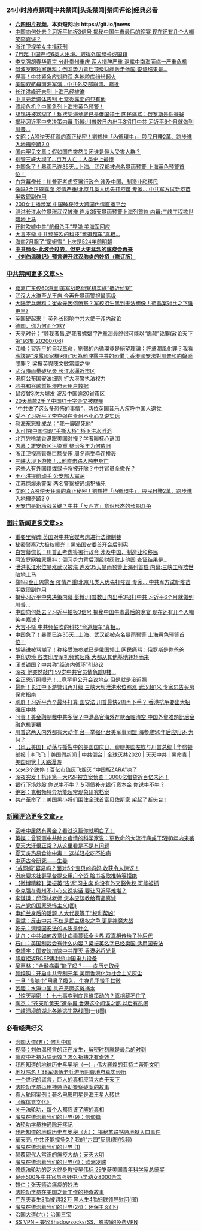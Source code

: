 <div id="tt">
<h3>24小时热点禁闻|<a href="#%E4%B8%AD%E5%85%B1%E7%A6%81%E9%97%BB%E6%9B%B4%E5%A4%9A%E6%96%87%E7%AB%A0">中共禁闻</a>|<a href="#%E5%9B%BE%E7%89%87%E6%96%B0%E9%97%BB%E6%9B%B4%E5%A4%9A%E6%96%87%E7%AB%A0">头条禁闻</a>|<a href="#%E6%96%B0%E9%97%BB%E8%AF%84%E8%AE%BA%E6%9B%B4%E5%A4%9A%E6%96%87%E7%AB%A0">禁闻评论|<a href="#%E5%BF%85%E7%9C%8B%E7%BB%8F%E5%85%B8%E5%A5%BD%E6%96%87">经典必看</a></h3>
<ul>
<li><b><a href="http://d1.bdrive.tk/64.mp4" target="_blank">六四图片视频</a>，本页短网址: https://git.io/jnews</b></li>
<li><a href="https://github.com/fqnews/bnews/blob/master/topimagenews/20200706/1356582.md">中国向何处去？习近平拍板3信号 揭秘中国牛市最后的晚宴 现在还有几个人嘲笑李嘉诚？</a></li>
<li><a href="https://github.com/fqnews/bnews/blob/master/cbnews/20200706/1356507.md">浙江卫视美女主播获刑</a></li>
<li><a href="https://github.com/fqnews/bnews/blob/master/cnnews/20200707/1356767.md">7月起 中国严控6类人出境、取得外国绿卡或国籍</a></li>
<li><a href="https://github.com/fqnews/bnews/blob/master/comments/20200706/1356663.md">李克强胡春华离京 分赴贵州重庆 两人措辞严重 泄露中南海面临一严重危机</a></li>
<li><a href="https://github.com/fqnews/bnews/blob/master/topimagenews/20200706/1356706.md">阿波罗网独家爆料：倒习势力背后顶级财阀败走他国 查证结果是...</a></li>
<li><a href="https://github.com/fqnews/bnews/blob/master/cbnews/20200706/1356555.md">怪事！中共紧急应对粮荒 各地粮库纷纷起火</a></li>
<li><a href="https://github.com/fqnews/bnews/blob/master/cbnews/20200706/1356562.md">美国双航母南海军演…中共外交部崩溃、瞎批</a></li>
<li><a href="https://github.com/fqnews/bnews/blob/master/cbnews/20200707/1356777.md">长江洪峰还未到 上海已经被淹</a></li>
<li><a href="https://github.com/fqnews/bnews/blob/master/cbnews/20200706/1356447.md">中共元老遗体告别 七常委露面的只有他</a></li>
<li><a href="https://github.com/fqnews/bnews/blob/master/cnnews/20200706/1356478.md">溃坝危机？中国急列上海市黄色预警！</a></li>
<li><a href="https://github.com/fqnews/bnews/blob/master/topimagenews/20200706/1356504.md">胡锡进被骂糊了！称接受海参崴已是俄国领土 网民痛骂：俄罗斯是你爸爸</a></li>
<li><a href="https://github.com/fqnews/bnews/blob/master/topimagenews/20200706/1356638.md">揭秘习近平中央决策内幕 彭博:川普数日内出手3招打中共 习近平6个月就做到川普...</a></li>
<li><a href="https://github.com/fqnews/bnews/blob/master/cbnews/20200707/1356806.md">文昭：A股逆天狂漲的真正秘密！劉鶴推「內循環牛」，股民日賺2萬、跑步進入地攤奇蹟2 0</a></li>
<li><a href="https://github.com/fqnews/bnews/blob/master/comments/20200706/1356521.md">国内罕见文章：假如国门突然关闭谁是最大受害人群？</a></li>
<li><a href="https://github.com/fqnews/bnews/blob/master/cnnews/20200706/1356450.md">别管三峡大坝了…百万人亡：人类史上最惨</a></li>
<li><a href="https://github.com/fqnews/bnews/blob/master/topimagenews/20200706/1356509.md">中国急了！暴雨已连35天…上海、武汉都被点名暴雨预警 上海黄色预警首位！</a></li>
<li><a href="https://github.com/fqnews/bnews/blob/master/topimagenews/20200707/1356751.md">白宫幕僚长：川普正考虑签署行政令 涉及中国、制造业和移民</a></li>
<li><a href="https://github.com/fqnews/bnews/blob/master/topimagenews/20200706/1356643.md">像吗?金正恩露面 疫情严重!北京几类人优先打疫苗 专家… 中共军方试新疫苗半数现副作用</a></li>
<li><a href="https://github.com/fqnews/bnews/blob/master/cnnews/20200706/1356571.md">200女主播涉案 中国破获特大跨国色情直播平台</a></li>
<li><a href="https://github.com/fqnews/bnews/blob/master/topimagenews/20200706/1356666.md">泄洪长江水位暴涨武汉被淹 连发35天暴雨预警上海列首位 内幕:三峡工程欺世暗地上马</a></li>
<li><a href="https://github.com/fqnews/bnews/blob/master/cbnews/20200707/1356755.md">环时吹嘘中共“航母杀手”导弹 美海军回应</a></li>
<li><a href="https://github.com/fqnews/bnews/blob/master/topimagenews/20200706/1356510.md">大言不惭 中共频鼓吹的科技“弯道超车”真相…</a></li>
<li><a href="https://github.com/fqnews/bnews/blob/master/cbnews/20200706/1356497.md">海南7月飘了“窦娥雪” 上次是524年前明朝</a></li>
<li><b><a href="https://github.com/fqnews/bnews/blob/master/comments/20200211/1275071.md" target="_blank">中共肺炎-此波会过去，但更大更猛烈的瘟疫会再来</a></b></li>
<li><b><a href="https://github.com/fqnews/bnews/blob/master/comments/20200207/1272816.md" target="_blank">《刘伯温碑记》预言避开武汉肺炎的妙招（修订版）</a></b></li>
</ul>
</div>

<div class="catlist">
<h3><a href="https://github.com/fqnews/bnews/blob/master/cbnews/" target="_blank">中共禁闻</a><span><a href="https://github.com/fqnews/bnews/blob/master/cbnews/" target="_blank" rel="nofollow">更多文章>></a></span></h3>
<ul>
<li><a href="https://github.com/fqnews/bnews/blob/master/cbnews/20200707/1356991.md" target="_blank">距离广东仅60海里!美军战略侦察机实施“抵近侦察”</a></li>
<li><a href="https://github.com/fqnews/bnews/blob/master/cbnews/20200707/1356990.md" target="_blank">武汉大水淹至龙王庙 今再升暴雨警报最高级</a></li>
<li><a href="https://github.com/fqnews/bnews/blob/master/cbnews/20200707/1356986.md" target="_blank">大陆老兵爆料：崔永元因何愤怒？军校招生黑到无法想像！苟晶案对比之下谁更黑?</a></li>
<li><a href="https://github.com/fqnews/bnews/blob/master/cbnews/20200707/1356975.md" target="_blank">英国硬起来！ 英外长回呛中共大使干涉内政论</a></li>
<li><a href="https://github.com/fqnews/bnews/blob/master/cbnews/20200707/1356973.md" target="_blank">德国，你为何而沉默?</a></li>
<li><a href="https://github.com/fqnews/bnews/blob/master/cbnews/20200707/1356972.md" target="_blank">天亮时分：“顺我者昌,逆我者嫖娼”?许章润最终很可能以“煽颠”论罪(政论天下第193集 20200706)</a></li>
<li><a href="https://github.com/fqnews/bnews/blob/master/cbnews/20200707/1356971.md" target="_blank">江峰：習近平的自我革命，劉鶴的內循環竟是絕望理論；許章潤風化罪？我看應該是“洩露國家機密罪”因為他洩露中共的恐懼；香港國安法對川普和約翰遜問罪？ 梁振英與陳文敏常識之爭</a></li>
<li><a href="https://github.com/fqnews/bnews/blob/master/cbnews/20200707/1356970.md" target="_blank">武汉降雨量破纪录 长江水逼近市区</a></li>
<li><a href="https://github.com/fqnews/bnews/blob/master/cbnews/20200707/1356969.md" target="_blank">港府公布国安法细则 扩大港警执法权力</a></li>
<li><a href="https://github.com/fqnews/bnews/blob/master/cbnews/20200707/1356958.md" target="_blank">脸书和谷歌暂拒港府索用户数据</a></li>
<li><a href="https://github.com/fqnews/bnews/blob/master/cbnews/20200707/1356953.md" target="_blank">鼠疫曾3次大爆发 波及中国逾20省市区</a></li>
<li><a href="https://github.com/fqnews/bnews/blob/master/cbnews/20200707/1356952.md" target="_blank">20天募款2千？中国红十字会又被群嘲</a></li>
<li><a href="https://github.com/fqnews/bnews/blob/master/cbnews/20200707/1356949.md" target="_blank">“中共做了这么多恐怖的事情”… 两位英国音乐人疾呼中国人退党</a></li>
<li><a href="https://github.com/fqnews/bnews/blob/master/cbnews/20200707/1356948.md" target="_blank">受不了习近平？李克强在贵州不小心又说实话</a></li>
<li><a href="https://github.com/fqnews/bnews/blob/master/cbnews/20200707/1356947.md" target="_blank">郝海东怒批成龙：“我一脚踢死他”</a></li>
<li><a href="https://github.com/fqnews/bnews/blob/master/cbnews/20200707/1356945.md" target="_blank">太可怕!中国惊现“手撕大桥” 桥下洪水滔滔</a></li>
<li><a href="https://github.com/fqnews/bnews/blob/master/cbnews/20200707/1356942.md" target="_blank">北京凭啥拿香港跟美国对撞？学者曝核心谜团</a></li>
<li><a href="https://github.com/fqnews/bnews/blob/master/cbnews/20200707/1356941.md" target="_blank">内幕：雄安新区污染重 整治多年为何依旧</a></li>
<li><a href="https://github.com/fqnews/bnews/blob/master/cbnews/20200707/1356935.md" target="_blank">浙江卫视高管爆巨额受贿 周冬雨受牵连挨轰</a></li>
<li><a href="https://github.com/fqnews/bnews/blob/master/cbnews/20200707/1356934.md" target="_blank">三峡大坝下游惨！…他直击路人触电身亡</a></li>
<li><a href="https://github.com/fqnews/bnews/blob/master/cbnews/20200707/1356930.md" target="_blank">这些人有外国籍或绿卡将被开除？中共官员全撤光？</a></li>
<li><a href="https://github.com/fqnews/bnews/blob/master/cbnews/20200707/1356899.md" target="_blank">王小洪提前动手 公安部大震荡</a></li>
<li><a href="https://github.com/fqnews/bnews/blob/master/cbnews/20200707/1356863.md" target="_blank">江苏惊爆杀警案 两名警察被通缉犯捅死</a></li>
<li><a href="https://github.com/fqnews/bnews/blob/master/cbnews/20200707/1356806.md" target="_blank">文昭：A股逆天狂漲的真正秘密！劉鶴推「內循環牛」，股民日賺2萬、跑步進入地攤奇蹟2 0</a></li>
<li><a href="https://github.com/fqnews/bnews/blob/master/cbnews/20200707/1356799.md" target="_blank">天安门是新冷战关键？中共「反西方」意识形态的长期斗争</a></li>

</ul>
</div>
<div class="catlist">
<h3><a href="https://github.com/fqnews/bnews/blob/master/topimagenews/" target="_blank">图片新闻</a><span><a href="https://github.com/fqnews/bnews/blob/master/topimagenews/" target="_blank" rel="nofollow">更多文章>></a></span></h3>
<ul>
<li><a href="https://github.com/fqnews/bnews/blob/master/topimagenews/20200707/1356924.md" target="_blank">重要里程碑!英国对中共官媒考虑进行法律制裁</a></li>
<li><a href="https://github.com/fqnews/bnews/blob/master/topimagenews/20200707/1356856.md" target="_blank">秘密警察7大极权曝光！黑箱国安委首开会后刊宪</a></li>
<li><a href="https://github.com/fqnews/bnews/blob/master/topimagenews/20200707/1356751.md" target="_blank">白宫幕僚长：川普正考虑签署行政令 涉及中国、制造业和移民</a></li>
<li><a href="https://github.com/fqnews/bnews/blob/master/topimagenews/20200706/1356706.md" target="_blank">阿波罗网独家爆料：倒习势力背后顶级财阀败走他国 查证结果是&#8230;</a></li>
<li><a href="https://github.com/fqnews/bnews/blob/master/topimagenews/20200706/1356666.md" target="_blank">泄洪长江水位暴涨武汉被淹 连发35天暴雨预警上海列首位 内幕:三峡工程欺世暗地上马</a></li>
<li><a href="https://github.com/fqnews/bnews/blob/master/topimagenews/20200706/1356643.md" target="_blank">像吗?金正恩露面 疫情严重!北京几类人优先打疫苗 专家… 中共军方试新疫苗半数现副作用</a></li>
<li><a href="https://github.com/fqnews/bnews/blob/master/topimagenews/20200706/1356638.md" target="_blank">揭秘习近平中央决策内幕 彭博:川普数日内出手3招打中共 习近平6个月就做到川普&#8230;</a></li>
<li><a href="https://github.com/fqnews/bnews/blob/master/topimagenews/20200706/1356582.md" target="_blank">中国向何处去？习近平拍板3信号 揭秘中国牛市最后的晚宴 现在还有几个人嘲笑李嘉诚？</a></li>
<li><a href="https://github.com/fqnews/bnews/blob/master/topimagenews/20200706/1356510.md" target="_blank">大言不惭 中共频鼓吹的科技“弯道超车”真相…</a></li>
<li><a href="https://github.com/fqnews/bnews/blob/master/topimagenews/20200706/1356509.md" target="_blank">中国急了！暴雨已连35天…上海、武汉都被点名暴雨预警 上海黄色预警首位！</a></li>
<li><a href="https://github.com/fqnews/bnews/blob/master/topimagenews/20200706/1356504.md" target="_blank">胡锡进被骂糊了！称接受海参崴已是俄国领土 网民痛骂：俄罗斯是你爸爸</a></li>
<li><a href="https://github.com/fqnews/bnews/blob/master/topimagenews/20200706/1356431.md" target="_blank">中印边境 各类印度军机频繁起降 大都从其他基地转场而来</a></li>
<li><a href="https://github.com/fqnews/bnews/blob/master/topimagenews/20200706/1356375.md" target="_blank">闭关锁国？中共称“经济内循环”引热议</a></li>
<li><a href="https://github.com/fqnews/bnews/blob/master/topimagenews/20200705/1356213.md" target="_blank">深夜 他突然敲门!59岁中共官员情急跳8楼&#8230;</a></li>
<li><a href="https://github.com/fqnews/bnews/blob/master/topimagenews/20200705/1356209.md" target="_blank">金正恩近照曝光！&#8230;竟罕见公开会议地点 但是就是没近照</a></li>
<li><a href="https://github.com/fqnews/bnews/blob/master/topimagenews/20200705/1356187.md" target="_blank">最新！长江中下游警讯再升级 三峡大坝泄洪水位照涨 武汉超1米 专家忠告买房保命指南</a></li>
<li><a href="https://github.com/fqnews/bnews/blob/master/topimagenews/20200705/1356147.md" target="_blank">刷屏！习近平六个最坏打算 国安法 川普最快2周再下手？ 香港抗争要出大招碾压中共</a></li>
<li><a href="https://github.com/fqnews/bnews/blob/master/topimagenews/20200705/1356105.md" target="_blank">问责！美金融制裁中共多狠？中港高官海外存款面临清空 中国外贸难题比后金融危机更糟</a></li>
<li><a href="https://github.com/fqnews/bnews/blob/master/topimagenews/20200705/1356075.md" target="_blank">川普这两天内外都有大动作 台一举强化台美军事同盟 海参崴50年后应归还 为何？</a></li>
<li><a href="https://github.com/fqnews/bnews/blob/master/comments/20200705/1356016.md" target="_blank">【风云美国】动荡与撕裂中的美国国庆日，聊聊美国左媒与川普总统 | 华盛顿邮报 | 李飞飞 | 美国假新闻 | 中共倒台 | 全球灭共2020 | 天灭中共 | 黑命贵 | 美国现状 | 天路漫游</a></li>
<li><a href="https://github.com/fqnews/bnews/blob/master/topimagenews/20200705/1355988.md" target="_blank">又来3个跌停！百亿市值灰飞烟灭 “中国版ZARA”凉了</a></li>
<li><a href="https://github.com/fqnews/bnews/blob/master/topimagenews/20200705/1355987.md" target="_blank">深夜突发！杭州第一大P2P被立案侦查：3000亿借贷近百亿未还！</a></li>
<li><a href="https://github.com/fqnews/bnews/blob/master/topimagenews/20200705/1355941.md" target="_blank">银行下场炒股 你说牛不牛？专项债补充银行资本金 你说牛不牛？</a></li>
<li><a href="https://github.com/fqnews/bnews/blob/master/comments/20200705/783265.md" target="_blank">绝密：克格勃特异功能超常现象研究档案</a></li>
<li><a href="https://github.com/fqnews/bnews/blob/master/topimagenews/20200705/1355904.md" target="_blank">共产革命了！美国黑小将们围住全球首富贝佐斯家 架起了断头台！</a></li>

</ul>
</div>
<div class="catlist">
<h3><a href="https://github.com/fqnews/bnews/blob/master/comments/" target="_blank">新闻评论</a><span><a href="https://github.com/fqnews/bnews/blob/master/comments/" target="_blank" rel="nofollow">更多文章>></a></span></h3>
<ul>
<li><a href="https://github.com/fqnews/bnews/blob/master/comments/20200707/1356999.md" target="_blank">茶叶中居然有黄金？看过这篇你就明白了！</a></li>
<li><a href="https://github.com/fqnews/bnews/blob/master/comments/20200707/1356998.md" target="_blank">英媒：曾预测中共肺炎疫情的科学家说：更致命的大流行病或于5到8年内来袭</a></li>
<li><a href="https://github.com/fqnews/bnews/blob/master/comments/20200707/1356997.md" target="_blank">夏天大汗很正常？从这里看是不是有问题</a></li>
<li><a href="https://github.com/fqnews/bnews/blob/master/comments/20200707/1356996.md" target="_blank">夏天炎热易食物中毒！ 这样轻松吃不怕病</a></li>
<li><a href="https://github.com/fqnews/bnews/blob/master/comments/20200707/1356995.md" target="_blank">中药古今研究——生姜</a></li>
<li><a href="https://github.com/fqnews/bnews/blob/master/comments/20200707/1356989.md" target="_blank">“戒网瘾”容易吗？面对5个宝贝的妈妈  收获令人惊讶！</a></li>
<li><a href="https://github.com/fqnews/bnews/blob/master/comments/20200707/1356983.md" target="_blank">港府要求社群平台提交用户个资 脸书谷歌推特等拒绝</a></li>
<li><a href="https://github.com/fqnews/bnews/blob/master/comments/20200707/1356981.md" target="_blank">【微博精粹】梁振英“告诉”习主席 你没有外交豁免权 可能被抓</a></li>
<li><a href="https://github.com/fqnews/bnews/blob/master/comments/20200707/1356950.md" target="_blank">李克强在贵州不小心又说实话 要让习近平难堪？</a></li>
<li><a href="https://github.com/fqnews/bnews/blob/master/comments/20200707/1356940.md" target="_blank">李谦谦：邱印林老师 您本应该教给苟晶真诚</a></li>
<li><a href="https://github.com/fqnews/bnews/blob/master/comments/20200707/1356923.md" target="_blank">共产党的国家恐怖主义(图)</a></li>
<li><a href="https://github.com/fqnews/bnews/blob/master/comments/20200707/1356912.md" target="_blank">申纪兰身后的话题 人大代表等于“权利帮凶”</a></li>
<li><a href="https://github.com/fqnews/bnews/blob/master/comments/20200707/1356908.md" target="_blank">袁斌：反击中共 不仅是民主极权之争 更是神魔大战</a></li>
<li><a href="https://github.com/fqnews/bnews/blob/master/comments/20200707/1356907.md" target="_blank">乾元：港版国安法的本质是什么</a></li>
<li><a href="https://github.com/fqnews/bnews/blob/master/comments/20200707/1356906.md" target="_blank">沈舟：中共如何故意让病毒蔓延全世界 将真相传给子孙后代</a></li>
<li><a href="https://github.com/fqnews/bnews/blob/master/comments/20200707/1356905.md" target="_blank">石山：美国制裁会有什么内容？梁振英名字已经卖国 适用国安法</a></li>
<li><a href="https://github.com/fqnews/bnews/blob/master/comments/20200707/1356904.md" target="_blank">李靖宇：国安法加速中共覆灭 香港必将光复</a></li>
<li><a href="https://github.com/fqnews/bnews/blob/master/comments/20200707/1356898.md" target="_blank">印度拒返RCEP再封杀中国电力设备</a></li>
<li><a href="https://github.com/fqnews/bnews/blob/master/comments/20200707/1356895.md" target="_blank">吴惠林：“金融病毒”能了吗？——向历史取经</a></li>
<li><a href="https://github.com/fqnews/bnews/blob/master/comments/20200707/1356887.md" target="_blank">颜纯钩：开启中共专制元年 美丽香港化为社会主义灰尘</a></li>
<li><a href="https://github.com/fqnews/bnews/blob/master/comments/20200707/1356881.md" target="_blank">一旦 “食脑虫”用鼻子吸入，生存几乎微乎其微</a></li>
<li><a href="https://github.com/fqnews/bnews/blob/master/comments/20200707/1356868.md" target="_blank">苦胆：水淹中国 共产恶魔这摊祸水</a></li>
<li><a href="https://github.com/fqnews/bnews/blob/master/comments/20200707/1356867.md" target="_blank">【惊天秘密！】七七事变到底是谁策动的？真相藏不住了</a></li>
<li><a href="https://github.com/fqnews/bnews/blob/master/comments/20200707/1356862.md" target="_blank">陶杰：“苍天和黄天”遭举报 香港这个间谍之都 以后有热闹</a></li>
<li><a href="https://github.com/fqnews/bnews/blob/master/comments/20200707/1356855.md" target="_blank">三峡溃坝前湖北各地逃生路线图(一)(图)</a></li>

</ul>
</div>

<div class="catlist">
<h3>必看经典好文</h3>
<ul>
<li><a href="https://github.com/fqnews/bnews/blob/master/cbnews/20180311/913065.md" target="_blank">治国大道(五)：何为中国</a></li>
<li><a href="https://github.com/fqnews/bnews/blob/master/comments/20200628/1351782.md" target="_blank">视频：刘伯温预言的正在发生，解密时刻就是最后的时刻</a></li>
<li><a href="https://github.com/fqnews/bnews/blob/master/comments/20200502/1322275.md" target="_blank">瘟疫中祈祷为啥无效？怎么祈祷才有奇效？</a></li>
<li><a href="https://github.com/fqnews/bnews/blob/master/tculture/xiulian/20170611/772817.md" target="_blank">我所知道的地球历史与奥秘（一）: 伟大辉煌的亚特兰蒂斯文明</a></li>
<li><a href="https://github.com/fqnews/bnews/blob/master/cbnews/20200531/1337381.md" target="_blank">地狱除名！38军退伍老兵游历阴曹地府真实经历</a></li>
<li><a href="https://github.com/fqnews/bnews/blob/master/comments/20200621/1348067.md" target="_blank">一个世纪的谎言，巨人的真相应当大白于天下</a></li>
<li><a href="https://github.com/fqnews/bnews/blob/master/cbnews/20170626/780479.md" target="_blank">法轮功学员运用神通协助警察破案的故事</a></li>
<li><a href="https://github.com/fqnews/bnews/blob/master/comments/20200523/1332915.md" target="_blank">真人轮回案例：著名电影明星是海王星人转世</a></li>
<li><a href="https://github.com/fqnews/bnews/blob/master/bookwiki/20130610/138400.md" target="_blank">《解体党文化》</a></li>
<li><a href="https://github.com/fqnews/bnews/blob/master/topimagenews/20161125/619230.md" target="_blank">关于法轮功，每个人都应该了解的真相</a></li>
<li><a href="https://github.com/fqnews/bnews/blob/master/topimagenews/20180529/949649.md" target="_blank">魔鬼在统治着我们的世界(9)：信仰篇</a></li>
<li><a href="https://github.com/fqnews/bnews/blob/master/health/20170626/780263.md" target="_blank">法轮功学员神通除牙疼记</a></li>
<li><a href="https://github.com/fqnews/bnews/blob/master/topimagenews/20180325/919134.md" target="_blank">我所知道的地球历史与奥秘（九）： 揭秘苏联钻通地狱入口事件</a></li>
<li><a href="https://github.com/fqnews/bnews/blob/master/comments/20200607/1341003.md" target="_blank">章天亮: 中共还能撑多久? 我的“六四”反思(图/视频)</a></li>
<li><a href="https://github.com/fqnews/bnews/blob/master/topimagenews/20180519/944624.md" target="_blank">魔鬼在统治着我们的世界 (1)</a></li>
<li><a href="https://github.com/fqnews/bnews/blob/master/comments/20200619/783185.md" target="_blank">颠覆现代人常识的瘟疫大劫：天灭大明</a></li>
<li><a href="https://github.com/fqnews/bnews/blob/master/topimagenews/20180522/946266.md" target="_blank">魔鬼在统治着我们的世界(4)：欧洲发端</a></li>
<li><a href="https://github.com/fqnews/bnews/blob/master/comments/20190517/1129285.md" target="_blank">修炼法轮功的芝大终身教授吴伟标 29岁获美国青年科学家总统奖</a></li>
<li><a href="https://github.com/fqnews/bnews/blob/master/comments/20200704/783272.md" target="_blank">泉州500多中共官员强奸中小学幼女8000余次</a></li>
<li><a href="https://github.com/fqnews/bnews/blob/master/comments/20200224/1282494.md" target="_blank">魏仁：张天师治瘟疫的妙法</a></li>
<li><a href="https://github.com/fqnews/bnews/blob/master/comments/20200511/1326751.md" target="_blank">法轮功学员在美国之音工作的神奇故事</a></li>
<li><a href="https://github.com/fqnews/bnews/blob/master/cbnews/20200611/1343037.md" target="_blank">广东夫妻生3胎被罚32万 黑人生4胎妇联领导慰问(图)</a></li>
<li><a href="https://github.com/fqnews/bnews/blob/master/cbnews/20180907/994846.md" target="_blank">魔鬼在统治着我们的世界(24)：环保主义(下)</a></li>
<li><a href="https://github.com/fqnews/bnews/blob/master/cbnews/20180312/913459.md" target="_blank">治国大道(六)：治国三宝</a></li>
<li><a href="https://github.com/fqnews/bnews/blob/master/comments/20191231/1250654.md" target="_blank">SS VPN &#8211; 兼容Shadowsocks(SS、影梭)的免费VPN</a></li>

</ul>
</div>
